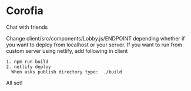 # Corofia
 
 Chat with friends 
 
 Change client/src/components/Lobby.js/ENDPOINT depending whether if you want to deploy from localhost or your server.
 If you want to run from custom server using netlify, add following in client 
 
    1. npm run build
    2. netlify deploy
      When asks publish directory type:  ./build
    
 All set!
